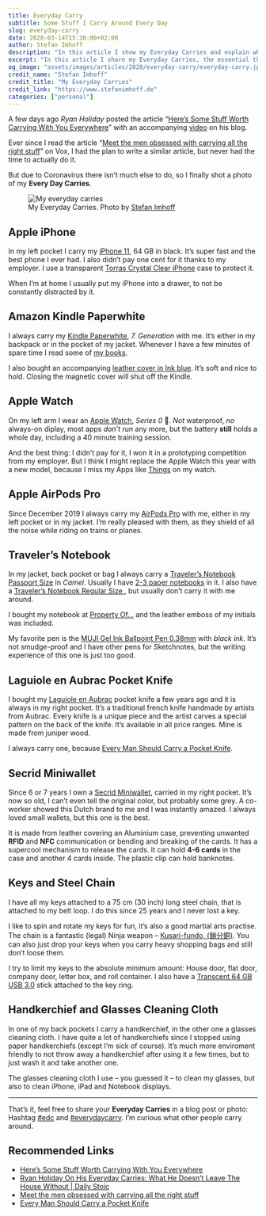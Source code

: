 ```yaml
---
title: Everyday Carry
subtitle: Some Stuff I Carry Around Every Day
slug: everyday-carry
date: 2020-03-14T15:30:00+02:00
author: Stefan Imhoff
description: "In this article I show my Everyday Carries and explain why I carry them."
excerpt: "In this article I share my Everyday Carries, the essential things I carry around every day: Apple iPhone, Kindle Paperwhite, Apple Watch, Apple AirPods Pro, Traveler’s Notebook, Laguiole en Aubrac, Secrid Miniwallet, Keys, and Handkerchief."
og_image: "assets/images/articles/2020/everyday-carry/everyday-carry.jpg"
credit_name: "Stefan Imhoff"
credit_title: "My Everyday Carries"
credit_link: "https://www.stefanimhoff.de"
categories: ["personal"]
---
```


A few days ago _Ryan Holiday_ posted the article “[Here’s Some Stuff Worth Carrying With You Everywhere](https://ryanholiday.net/heres-some-stuff-worth-carrying-with-you-everywhere/)” with an accompanying [video](https://www.youtube.com/watch?v=oaXMijw241c) on his blog.

Ever since I read the article “[Meet the men obsessed with carrying all the right stuff](https://www.vox.com/the-goods/2019/7/24/20696487/everyday-carry-reddit-knife-wallet-gun)” on Vox, I had the plan to write a similar article, but never had the time to actually do it.

But due to Coronavirus there isn’t much else to do, so I finally shot a photo of my **Every Day Carries**.

<figure class="image-figure">
  <img src="/assets/images/articles/2020/everyday-carry/everyday-carry.jpg" alt="My everyday carries">
  <figcaption>My Everyday Carries. Photo by <a href="https://www.stefanimhoff.de">Stefan Imhoff</a></figcaption>
</figure>

## Apple iPhone

In my left pocket I carry my [iPhone 11](https://www.apple.com/iphone-11/), 64 GB in black. It’s super fast and the best phone I ever had. I also didn’t pay one cent for it thanks to my employer. I use a transparent [Torras Crystal Clear iPhone](http://www.amazon.de/gp/product/http://www.amazon.de/gp/product/B07VW6QM33?ie=UTF8&tag=stefanimhoffde-21&linkCode=as2&camp=1638&creative=6742&creativeASIN=B07VW6QM33?ie=UTF8&tag=stefanimhoffde-21&linkCode=as2&camp=1638&creative=6742&creativeASIN=http://www.amazon.de/gp/product/B07VW6QM33?ie=UTF8&tag=stefanimhoffde-21&linkCode=as2&camp=1638&creative=6742&creativeASIN=B07VW6QM33) case to protect it.

When I’m at home I usually put my iPhone into a drawer, to not be constantly distracted by it.

## Amazon Kindle Paperwhite

I always carry my [Kindle Paperwhite](http://www.amazon.de/gp/product/B00QJDU3KY?ie=UTF8&tag=stefanimhoffde-21&linkCode=as2&camp=1638&creative=6742&creativeASIN=B00QJDU3KY), _7. Generation_ with me. It’s either in my backpack or in the pocket of my jacket. Whenever I have a few minutes of spare time I read some of [my books](https://www.goodreads.com/review/list/28460819-stefan?shelf=currently-reading).

I also bought an accompanying [leather cover in Ink blue](http://www.amazon.de/gp/product/B008BQH1NO?ie=UTF8&tag=stefanimhoffde-21&linkCode=as2&camp=1638&creative=6742&creativeASIN=B008BQH1NO). It’s soft and nice to hold. Closing the magnetic cover will shut off the Kindle.

## Apple Watch

On my left arm I wear an [Apple Watch](https://www.apple.com/watch/), _Series 0_ 🤘. _Not_ waterproof, _no_ always-on diplay, most apps _don’t run_ any more, but the battery **still** holds a whole day, including a 40 minute training session.

And the best thing: I didn’t pay for it, I won it in a prototyping competition from my employer. But I think I might replace the Apple Watch this year with a new model, because I miss my Apps like [Things](https://culturedcode.com/things/) on my watch.

## Apple AirPods Pro

Since December 2019 I always carry my [AirPods Pro](https://www.apple.com/airpods/) with me, either in my left pocket or in my jacket. I’m really pleased with them, as they shield of all the noise while riding on trains or planes.

## Traveler’s Notebook

In my jacket, back pocket or bag I always carry a [Traveler’s Notebook Passport Size](https://www.travelers-company.com/products/trnote/starter-kit-passport) in _Camel_. Usually I have [2-3 paper notebooks](https://www.travelers-company.com/products/trnote/refill-passport) in it. I also have a [Traveler’s Notebook Regular Size ](https://www.travelers-company.com/products/trnote/starter-kit-regular), but usually don’t carry it with me around.

I bought my notebook at [Property Of…](https://thepropertyof.com/) and the leather emboss of my initials was included.

My favorite pen is the [MUJI Gel Ink Ballpoint Pen 0.38mm](https://www.muji.eu/pages/online.asp?Sec=13&Sub=52&PID=11044) with _black ink_. It’s not smudge-proof and I have other pens for Sketchnotes, but the writing experience of this one is just too good.

## Laguiole en Aubrac Pocket Knife

I bought my [Laguiole en Aubrac](http://www.laguiole-en-aubrac.fr/) pocket knife a few years ago and it is always in my right pocket. It’s a traditional french knife handmade by artists from Aubrac. Every knife is a unique piece and the artist carves a special pattern on the back of the knife. It’s available in all price ranges. Mine is made from juniper wood.

I always carry one, because [Every Man Should Carry a Pocket Knife](https://www.artofmanliness.com/articles/every-man-should-carry-a-pocket-knife/).

## Secrid Miniwallet

Since 6 or 7 years I own a [Secrid Miniwallet](https://secrid.com/wallets/miniwallet), carried in my right pocket. It’s now so old, I can’t even tell the original color, but probably some grey. A co-worker showed this Dutch brand to me and I was instantly amazed. I always loved small wallets, but this one is the best.

It is made from leather covering an Aluminium case, preventing unwanted **RFID** and **NFC** communication or bending and breaking of the cards. It has a supercool mechanism to release the cards. It can hold **4-6 cards** in the case and another 4 cards inside. The plastic clip can hold banknotes.

## Keys and Steel Chain

I have all my keys attached to a 75 cm (30 inch) long steel chain, that is attached to my belt loop. I do this since 25 years and I never lost a key.

I like to spin and rotate my keys for fun, it’s also a good martial arts practise. The chain is a fantastic (legal) Ninja weapon – [Kusari-fundo, (鎖分銅)](https://en.wikipedia.org/wiki/Kusari-fundo). You can also just drop your keys when you carry heavy shopping bags and still don’t loose them.

I try to limit my keys to the absolute minimum amount: House door, flat door, company door, letter box, and roll container. I also have a [Transcent 64 GB USB 3.0](http://www.amazon.de/gp/product/B016QAH2N0?ie=UTF8&tag=stefanimhoffde-21&linkCode=as2&camp=1638&creative=6742&creativeASIN=B016QAH2N0) stick attached to the key ring.

## Handkerchief and Glasses Cleaning Cloth

In one of my back pockets I carry a handkerchief, in the other one a glasses cleaning cloth. I have quite a lot of handkerchiefs since I stopped using paper handkerchiefs (except I’m sick of course). It’s much more enviroment friendly to not throw away a handkerchief after using it a few times, but to just wash it and take another one.

The glasses cleaning cloth I use – you guessed it – to clean my glasses, but also to clean iPhone, iPad and Notebook displays.

---

That’s it, feel free to share your **Everyday Carries** in a blog post or photo: Hashtag [\#edc](https://www.instagram.com/explore/tags/edc/) and [#everydaycarry](https://www.instagram.com/explore/tags/everydaycarry/). I’m curious what other people carry around.

## Recommended Links

- [Here’s Some Stuff Worth Carrying With You Everywhere](https://ryanholiday.net/heres-some-stuff-worth-carrying-with-you-everywhere/)
- [Ryan Holiday On His Everyday Carries: What He Doesn’t Leave The House Without | Daily Stoic](https://www.youtube.com/watch?v=oaXMijw241c)
- [Meet the men obsessed with carrying all the right stuff](https://www.vox.com/the-goods/2019/7/24/20696487/everyday-carry-reddit-knife-wallet-gun)
- [Every Man Should Carry a Pocket Knife](https://www.artofmanliness.com/articles/every-man-should-carry-a-pocket-knife/)
